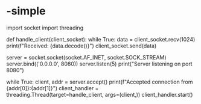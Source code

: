 # -simple
import socket
import threading

def handle_client(client_socket):
    while True:
        data = client_socket.recv(1024)
        print(f"Received: {data.decode()}")
        client_socket.send(data)

server = socket.socket(socket.AF_INET, socket.SOCK_STREAM)
server.bind(('0.0.0.0', 8080))
server.listen(5)
print("Server listening on port 8080")

while True:
    client, addr = server.accept()
    print(f"Accepted connection from {addr[0]}:{addr[1]}")
    client_handler = threading.Thread(target=handle_client, args=(client,))
    client_handler.start()
